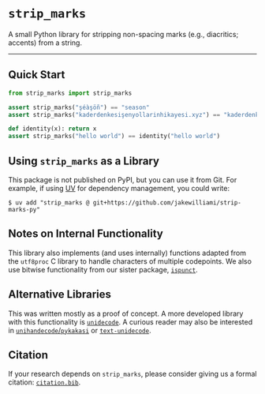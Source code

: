 # `strip_marks`

A small Python library for stripping non-spacing marks (e.g., diacritics; accents) from a string.

---

## Quick Start

```python
from strip_marks import strip_marks

assert strip_marks("şéàşöñ") == "season"
assert strip_marks("kaderdenkesişenyollarinhikayesi.xyz") == "kaderdenkesisenyollarinhikayesi.xyz"

def identity(x): return x
assert strip_marks("hello world") == identity("hello world")
```

## Using `strip_marks` as a Library

This package is not published on PyPI, but you can use it from Git.  For example, if using [UV](https://github.com/astral-sh/uv/) for dependency management, you could write:

```shell
$ uv add "strip_marks @ git+https://github.com/jakewilliami/strip-marks-py"
```

## Notes on Internal Functionality

This library also implements (and uses internally) functions adapted from the `utf8proc` C library to handle characters of multiple codepoints.  We also use bitwise functionality from our sister package, [`ispunct`](https://github.com/jakewilliami/ispunct-py).

## Alternative Libraries

This was written mostly as a proof of concept.  A more developed library with this functionality is [`unidecode`](https://pypi.org/project/Unidecode/).  A curious reader may also be interested in [`unihandecode`/`pykakasi`](https://pypi.org/project/pykakasi/) or [`text-unidecode`](https://pypi.org/project/text-unidecode/).

## Citation

If your research depends on `strip_marks`, please consider giving us a formal citation: [`citation.bib`](./citation.bib).
